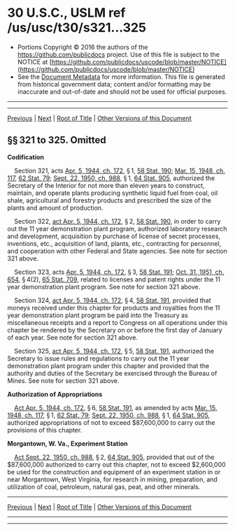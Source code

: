 ---
---

# 30 U.S.C., USLM ref /us/usc/t30/s321...325

* Portions Copyright © 2016 the authors of the https://github.com/publicdocs project.
  Use of this file is subject to the NOTICE at [https://github.com/publicdocs/uscode/blob/master/NOTICE](https://github.com/publicdocs/uscode/blob/master/NOTICE)
* See the [Document Metadata](././../../../..//README.md) for more information.
  This file is generated from historical government data; content and/or formatting may be inaccurate and out-of-date and should not be used for official purposes.

----------
----------

[Previous](./../../../..//us/usc/t30/ch6/m__us_usc_t30_ch6.md) | [Next](./../../../..//us/usc/t30/ch7/m__us_usc_t30_ch7.md) | [Root of Title](./../../../../) | [Other Versions of this Document](https://publicdocs.github.io/go/links?ns=uslm&ref=%2Fus%2Fusc%2Ft30%2Fs321...325)

## §§ 321 to 325. Omitted

 __Codification__ 

    Section 321, acts [Apr. 5, 1944, ch. 172][/us/act/1944-04-05/ch172], § 1, [58 Stat. 190][/us/stat/58/190]; [Mar. 15, 1948, ch. 117][/us/act/1948-03-15/ch117], [62 Stat. 79][/us/stat/62/79]; [Sept. 22, 1950, ch. 988][/us/act/1950-09-22/ch988], § 1, [64 Stat. 905][/us/stat/64/905], authorized the Secretary of the Interior for not more than eleven years to construct, maintain, and operate plants producing synthetic liquid fuel from coal, oil shale, agricultural and forestry products and prescribed the size of the plants and amount of production.

    Section 322, [act Apr. 5, 1944, ch. 172][/us/act/1944-04-05/ch172], § 2, [58 Stat. 190][/us/stat/58/190], in order to carry out the 11 year demonstration plant program, authorized laboratory research and development, acquisition by purchase of license of secret processes, inventions, etc., acquisition of land, plants, etc., contracting for personnel, and cooperation with other Federal and State agencies. See note for section 321 above.

    Section 323, acts [Apr. 5, 1944, ch. 172][/us/act/1944-04-05/ch172], § 3, [58 Stat. 191][/us/stat/58/191]; [Oct. 31, 1951, ch. 654][/us/act/1951-10-31/ch654], § 4(2), [65 Stat. 709][/us/stat/65/709], related to licenses and patent rights under the 11 year demonstration plant program. See note for section 321 above.

    Section 324, [act Apr. 5, 1944, ch. 172][/us/act/1944-04-05/ch172], § 4, [58 Stat. 191][/us/stat/58/191], provided that moneys received under this chapter for products and royalties from the 11 year demonstration plant program be paid into the Treasury as miscellaneous receipts and a report to Congress on all operations under this chapter be rendered by the Secretary on or before the first day of January of each year. See note for section 321 above.

    Section 325, [act Apr. 5, 1944, ch. 172][/us/act/1944-04-05/ch172], § 5, [58 Stat. 191][/us/stat/58/191], authorized the Secretary to issue rules and regulations to carry out the 11 year demonstration plant program under this chapter and provided that the authority and duties of the Secretary be exercised through the Bureau of Mines. See note for section 321 above.

 __Authorization of Appropriations__ 

    [Act Apr. 5, 1944, ch. 172][/us/act/1944-04-05/ch172], § 6, [58 Stat. 191][/us/stat/58/191], as amended by acts [Mar. 15, 1948, ch. 117][/us/act/1948-03-15/ch117], § 1, [62 Stat. 79][/us/stat/62/79]; [Sept. 22, 1950, ch. 988][/us/act/1950-09-22/ch988], § 1, [64 Stat. 905][/us/stat/64/905], authorized appropriations of not to exceed $87,600,000 to carry out the provisions of this chapter.

 __Morgantown, W. Va., Experiment Station__ 

    [Act Sept. 22, 1950, ch. 988][/us/act/1950-09-22/ch988], § 2, [64 Stat. 905][/us/stat/64/905], provided that out of the $87,600,000 authorized to carry out this chapter, not to exceed $2,600,000 be used for the construction and equipment of an experiment station in or near Morgantown, West Virginia, for research in mining, preparation, and utilization of coal, petroleum, natural gas, peat, and other minerals.

----------

[Previous](./../../../..//us/usc/t30/ch6/m__us_usc_t30_ch6.md) | [Next](./../../../..//us/usc/t30/ch7/m__us_usc_t30_ch7.md) | [Root of Title](./../../../../) | [Other Versions of this Document](https://publicdocs.github.io/go/links?ns=uslm&ref=%2Fus%2Fusc%2Ft30%2Fs321...325)

----------
----------

[/us/act/1944-04-05/ch172]: https://publicdocs.github.io/go/links?ns=uslm&ref=%2Fus%2Fact%2F1944-04-05%2Fch172
[/us/stat/58/190]: https://publicdocs.github.io/go/links?ns=uslm&ref=%2Fus%2Fstat%2F58%2F190
[/us/act/1948-03-15/ch117]: https://publicdocs.github.io/go/links?ns=uslm&ref=%2Fus%2Fact%2F1948-03-15%2Fch117
[/us/stat/62/79]: https://publicdocs.github.io/go/links?ns=uslm&ref=%2Fus%2Fstat%2F62%2F79
[/us/act/1950-09-22/ch988]: https://publicdocs.github.io/go/links?ns=uslm&ref=%2Fus%2Fact%2F1950-09-22%2Fch988
[/us/stat/64/905]: https://publicdocs.github.io/go/links?ns=uslm&ref=%2Fus%2Fstat%2F64%2F905
[/us/act/1944-04-05/ch172]: https://publicdocs.github.io/go/links?ns=uslm&ref=%2Fus%2Fact%2F1944-04-05%2Fch172
[/us/stat/58/190]: https://publicdocs.github.io/go/links?ns=uslm&ref=%2Fus%2Fstat%2F58%2F190
[/us/act/1944-04-05/ch172]: https://publicdocs.github.io/go/links?ns=uslm&ref=%2Fus%2Fact%2F1944-04-05%2Fch172
[/us/stat/58/191]: https://publicdocs.github.io/go/links?ns=uslm&ref=%2Fus%2Fstat%2F58%2F191
[/us/act/1951-10-31/ch654]: https://publicdocs.github.io/go/links?ns=uslm&ref=%2Fus%2Fact%2F1951-10-31%2Fch654
[/us/stat/65/709]: https://publicdocs.github.io/go/links?ns=uslm&ref=%2Fus%2Fstat%2F65%2F709
[/us/act/1944-04-05/ch172]: https://publicdocs.github.io/go/links?ns=uslm&ref=%2Fus%2Fact%2F1944-04-05%2Fch172
[/us/stat/58/191]: https://publicdocs.github.io/go/links?ns=uslm&ref=%2Fus%2Fstat%2F58%2F191
[/us/act/1944-04-05/ch172]: https://publicdocs.github.io/go/links?ns=uslm&ref=%2Fus%2Fact%2F1944-04-05%2Fch172
[/us/stat/58/191]: https://publicdocs.github.io/go/links?ns=uslm&ref=%2Fus%2Fstat%2F58%2F191
[/us/act/1944-04-05/ch172]: https://publicdocs.github.io/go/links?ns=uslm&ref=%2Fus%2Fact%2F1944-04-05%2Fch172
[/us/stat/58/191]: https://publicdocs.github.io/go/links?ns=uslm&ref=%2Fus%2Fstat%2F58%2F191
[/us/act/1948-03-15/ch117]: https://publicdocs.github.io/go/links?ns=uslm&ref=%2Fus%2Fact%2F1948-03-15%2Fch117
[/us/stat/62/79]: https://publicdocs.github.io/go/links?ns=uslm&ref=%2Fus%2Fstat%2F62%2F79
[/us/act/1950-09-22/ch988]: https://publicdocs.github.io/go/links?ns=uslm&ref=%2Fus%2Fact%2F1950-09-22%2Fch988
[/us/stat/64/905]: https://publicdocs.github.io/go/links?ns=uslm&ref=%2Fus%2Fstat%2F64%2F905
[/us/act/1950-09-22/ch988]: https://publicdocs.github.io/go/links?ns=uslm&ref=%2Fus%2Fact%2F1950-09-22%2Fch988
[/us/stat/64/905]: https://publicdocs.github.io/go/links?ns=uslm&ref=%2Fus%2Fstat%2F64%2F905


